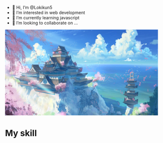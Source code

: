 - 👋 Hi, I’m @Lokikun5
- 👀 I’m interested in web development
- 🌱 I’m currently learning javascript
- 💞️ I’m looking to collaborate on ...
<!---- 📫 How to reach me ...--->
![Cover](https://github.com/Lokikun5/Lokikun5/blob/main/Japan_Temple_Scenery_Anime_Manga_Wallpapers_freecomputerdesktopwallpaper_1920.jpg)

<h1>My skill </h1> 
